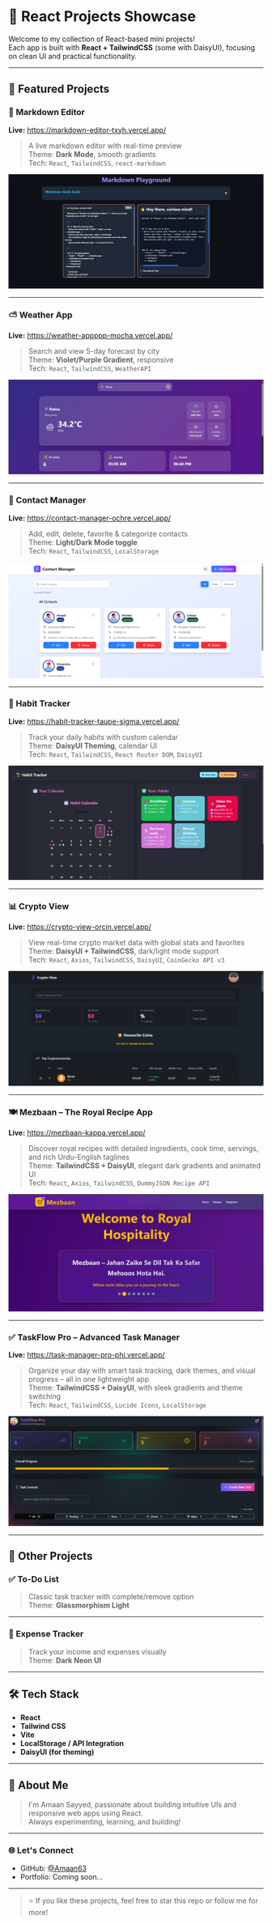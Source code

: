# 🚀 React Projects Showcase

Welcome to my collection of React-based mini projects!  
Each app is built with **React + TailwindCSS** (some with DaisyUI), focusing on clean UI and practical functionality.

---

## 🌟 Featured Projects

### 📝 Markdown Editor

**Live:** <a href="https://markdown-editor-txyh.vercel.app/" target="_blank">https://markdown-editor-txyh.vercel.app/</a>

> A live markdown editor with real-time preview  
> Theme: **Dark Mode**, smooth gradients  
> Tech: `React`, `TailwindCSS`, `react-markdown`

![Markdown Editor](/Markdown-Editor/Output/Main.png)

---

### ⛅ Weather App

**Live:** <a href="https://weather-appppp-mocha.vercel.app/" target="_blank">https://weather-appppp-mocha.vercel.app/</a>

> Search and view 5-day forecast by city  
> Theme: **Violet/Purple Gradient**, responsive  
> Tech: `React`, `TailwindCSS`, `WeatherAPI`

![Weather App](/Weather-App/Output/Main.png)

---

### 📇 Contact Manager

**Live:** <a href="https://contact-manager-ochre.vercel.app/" target="_blank">https://contact-manager-ochre.vercel.app/</a>

> Add, edit, delete, favorite & categorize contacts  
> Theme: **Light/Dark Mode toggle**  
> Tech: `React`, `TailwindCSS`, `LocalStorage`

![Contact Manager](/Contact-Manager/Output/Main.png)

---

### 📆 Habit Tracker

**Live:** <a href="https://habit-tracker-taupe-sigma.vercel.app/" target="_blank">https://habit-tracker-taupe-sigma.vercel.app/</a>

> Track your daily habits with custom calendar  
> Theme: **DaisyUI Theming**, calendar UI  
> Tech: `React`, `TailwindCSS`, `React Router DOM`, `DaisyUI`

![Habit Tracker](/Habit-Tracker/Output/Main.png)

---

### 📊 Crypto View

**Live:** <a href="https://crypto-view-orcin.vercel.app/" target="_blank">https://crypto-view-orcin.vercel.app/</a>

> View real-time crypto market data with global stats and favorites  
> Theme: **DaisyUI + TailwindCSS**, dark/light mode support  
> Tech: `React`, `Axios`, `TailwindCSS`, `DaisyUI`, `CoinGecko API v3`

![Main](/Crypto-View/Output/Main.png)

---

### 🍽️ Mezbaan – The Royal Recipe App

**Live:** <a href="https://mezbaan-kappa.vercel.app/" target="_blank">https://mezbaan-kappa.vercel.app/</a>

> Discover royal recipes with detailed ingredients, cook time, servings, and rich Urdu-English taglines  
> Theme: **TailwindCSS + DaisyUI**, elegant dark gradients and animated UI  
> Tech: `React`, `Axios`, `TailwindCSS`, `DummyJSON Recipe API`

![Main](/Recepie-App/Output/Main.png)

---

### ✅ TaskFlow Pro – Advanced Task Manager

**Live:** <a href="https://task-manager-pro-phi.vercel.app/" target="_blank">https://task-manager-pro-phi.vercel.app/</a>

> Organize your day with smart task tracking, dark themes, and visual progress – all in one lightweight app  
> Theme: **TailwindCSS + DaisyUI**, with sleek gradients and theme switching  
> Tech: `React`, `TailwindCSS`, `Lucide Icons`, `LocalStorage`

![Main](/Task-Manager/Output/Main.png)

---

## 🧩 Other Projects

### ✅ To-Do List

<!-- **Live:** <a href="#" target="_blank">_(Add your live link here)_</a>   -->

> Classic task tracker with complete/remove option  
> Theme: **Glassmorphism Light**

---

### 💸 Expense Tracker

<!-- **Live:** <a href="#" target="_blank">_(Add your live link here)_</a>   -->

> Track your income and expenses visually  
> Theme: **Dark Neon UI**

---

## 🛠️ Tech Stack

- **React**
- **Tailwind CSS**
- **Vite**
- **LocalStorage / API Integration**
- **DaisyUI (for theming)**

---

## 📌 About Me

> I'm Amaan Sayyed, passionate about building intuitive UIs and responsive web apps using React.  
> Always experimenting, learning, and building!

---

### 🌐 Let's Connect

- GitHub: <a href="https://github.com/Amaan63" target="_blank">@Amaan63</a>
- Portfolio: Coming soon...

---

> ⭐ If you like these projects, feel free to star this repo or follow me for more!
